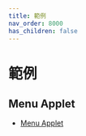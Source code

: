 ```yaml
---
title: 範例
nav_order: 8000
has_children: false
---
```


# 範例


## Menu Applet

* [Menu Applet](https://github.com/samwhelp/note-about-menu-applet/tree/gh-pages/_demo/prototype/menu-applet/demo-start)

